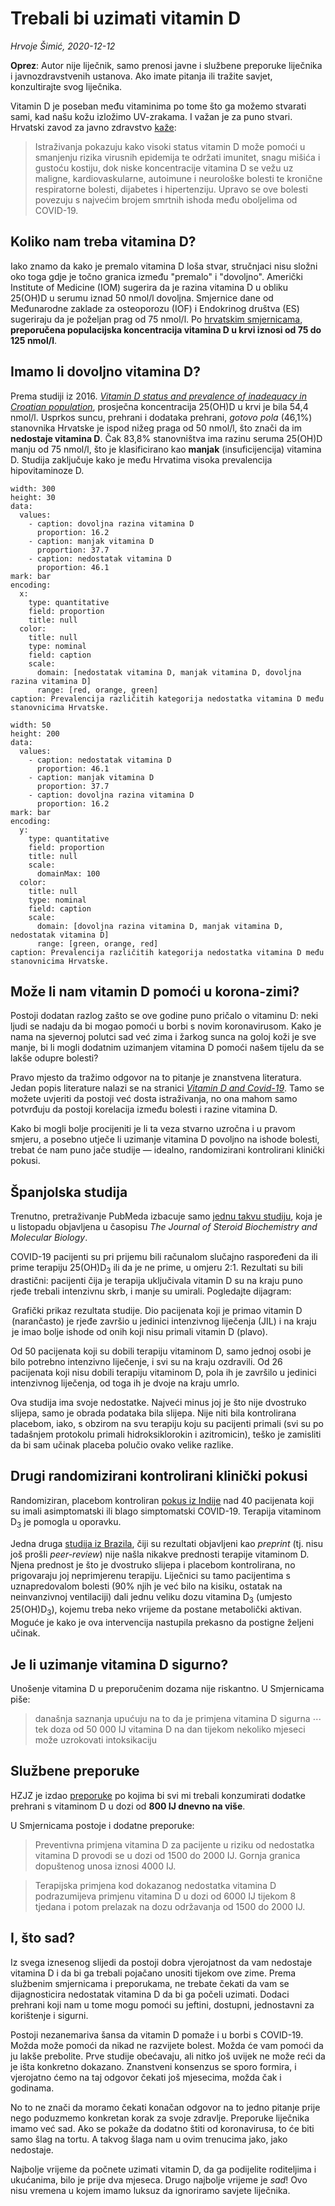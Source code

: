 # Trebali bi uzimati vitamin D

*Hrvoje Šimić, 2020-12-12*

<p class="low-key card-panel yellow lighten-3">
<b>Oprez</b>: Autor nije liječnik, samo prenosi javne i službene preporuke liječnika i javnozdravstvenih ustanova. Ako imate pitanja ili tražite savjet, konzultirajte svog liječnika.
</p>

<span class="dropcap">V</span>itamin D je poseban među vitaminima po tome što ga možemo stvarati sami, kad našu kožu izložimo UV-zrakama. I važan je za puno stvari. Hrvatski zavod za javno zdravstvo [kaže](https://www.hzjz.hr/sluzba-zdravstvena-ekologija/vitamin-d-i-preporuke-za-nadomjesnu-primjenu-vitamina-d-od-jeseni/):

> Istraživanja pokazuju kako visoki status vitamin D može pomoći u smanjenju rizika virusnih epidemija te održati imunitet, snagu mišića i gustoću kostiju, dok niske koncentracije vitamina D se vežu uz maligne, kardiovaskularne, autoimune i neurološke bolesti te kronične respiratorne bolesti, dijabetes i hipertenziju. Upravo se ove bolesti povezuju s najvećim brojem smrtnih ishoda među oboljelima od COVID-19.

## Koliko nam treba vitamina D?

Iako znamo da kako je premalo vitamina D loša stvar, stručnjaci nisu složni oko toga gdje je točno granica između "premalo" i "dovoljno". Američki Institute of Medicine (IOM) sugerira da je razina vitamina D u obliku 25(OH)D u serumu iznad 50 nmol/l dovoljna. Smjernice dane od Međunarodne zaklade za osteoporozu (IOF) i Endokrinog društva (ES) sugeriraju da je poželjan prag od 75 nmol/l. Po [hrvatskim smjernicama](https://lijecnicki-vjesnik.hlz.hr/lijecnicki-vjesnik/smjernice-za-prevenciju-prepoznavanje-i-lijecenje-nedostatka-vitamina-d-u-odraslih/), **preporučena populacijska koncentracija vitamina D u krvi iznosi od 75 do 125 nmol/l**.

## Imamo li dovoljno vitamina D?

Prema studiji iz 2016. _[Vitamin D status and prevalence of inadequacy in Croatian population](https://www.bib.irb.hr/908094)_, prosječna koncentracija 25(OH)D u krvi je bila 54,4 nmol/l. Usprkos suncu, prehrani i dodataka prehrani, _gotovo pola_ (46,1%) stanovnika Hrvatske je ispod nižeg praga od 50 nmol/l, što znači da im **nedostaje vitamina D**. Čak 83,8% stanovništva ima razinu seruma 25(OH)D manju od 75 nmol/l, što je klasificirano kao **manjak** (insuficijencija) vitamina D. Studija zaključuje kako je među Hrvatima visoka prevalencija hipovitaminoze D.

```vly.exceptMob
width: 300
height: 30
data:
  values:
    - caption: dovoljna razina vitamina D
      proportion: 16.2
    - caption: manjak vitamina D
      proportion: 37.7
    - caption: nedostatak vitamina D
      proportion: 46.1
mark: bar
encoding:
  x:
    type: quantitative
    field: proportion
    title: null
  color:
    title: null
    type: nominal
    field: caption
    scale:
      domain: [nedostatak vitamina D, manjak vitamina D, dovoljna razina vitamina D]
      range: [red, orange, green]
caption: Prevalencija različitih kategorija nedostatka vitamina D među stanovnicima Hrvatske.
```
```vly.onlyMob
width: 50
height: 200
data:
  values:
    - caption: nedostatak vitamina D
      proportion: 46.1
    - caption: manjak vitamina D
      proportion: 37.7
    - caption: dovoljna razina vitamina D
      proportion: 16.2
mark: bar
encoding:
  y:
    type: quantitative
    field: proportion
    title: null
    scale:
      domainMax: 100
  color:
    title: null
    type: nominal
    field: caption
    scale:
      domain: [dovoljna razina vitamina D, manjak vitamina D, nedostatak vitamina D]
      range: [green, orange, red]
caption: Prevalencija različitih kategorija nedostatka vitamina D među stanovnicima Hrvatske.
```

## Može li nam vitamin D pomoći u korona-zimi?

Postoji dodatan razlog zašto se ove godine puno pričalo o vitaminu D: neki ljudi se nadaju da bi mogao pomoći u borbi s novim koronavirusom. Kako je nama na sjevernoj polutci sad već zima i žarkog sunca na goloj koži je sve manje, bi li mogli dodatnim uzimanjem vitamina D pomoći našem tijelu da se lakše odupre bolesti?

Pravo mjesto da tražimo odgovor na to pitanje je znanstvena literatura. Jedan popis literature nalazi se na stranici _[Vitamin D and Covid-19](https://vitamin-d-covid.shotwell.ca/)_. Tamo se možete uvjeriti da postoji već dosta istraživanja, no ona mahom samo potvrđuju da postoji korelacija između bolesti i razine vitamina D.

Kako bi mogli bolje procijeniti je li ta veza stvarno uzročna i u pravom smjeru, a posebno utječe li uzimanje vitamina D povoljno na ishode bolesti, trebat će nam puno jače studije — idealno, randomizirani kontrolirani klinički pokusi.

## Španjolska studija

Trenutno, pretraživanje PubMeda izbacuje samo [jednu takvu studiju](https://www.sciencedirect.com/science/article/pii/S0960076020302764), koja je u listopadu objavljena u časopisu _The Journal of Steroid Biochemistry and Molecular Biology_. 

COVID-19 pacijenti su pri prijemu bili računalom slučajno raspoređeni da ili prime terapiju 25(OH)D<sub>3</sub> ili da je ne prime, u omjeru 2:1. Rezultati su bili drastični: pacijenti čija je terapija uključivala vitamin D su na kraju puno rjeđe trebali intenzivnu skrb, i manje su umirali. Pogledajte dijagram:

<figure style="max-width: 500px; margin: auto">
  <div id="Sankey"></div>
  <figcaption>
    Grafički prikaz rezultata studije. Dio pacijenata koji je primao vitamin D (narančasto) je rjeđe završio u jedinici intenzivnog liječenja (JIL) i na kraju je imao bolje ishode od onih koji nisu primali vitamin D (plavo).
  </figcaption>
</figure>

Od 50 pacijenata koji su dobili terapiju vitaminom D, samo jednoj osobi je bilo potrebno intenzivno liječenje, i svi su na kraju ozdravili. Od 26 pacijenata koji nisu dobili terapiju vitaminom D, pola ih je završilo u jedinici intenzivnog liječenja, od toga ih je dvoje na kraju umrlo.

Ova studija ima svoje nedostatke. Najveći minus joj je što nije dvostruko slijepa, samo je obrada podataka bila slijepa. Nije niti bila kontrolirana placebom, iako, s obzirom na svu terapiju koju su pacijenti primali (svi su po tadašnjem protokolu primali hidroksiklorokin i azitromicin), teško je zamisliti da bi sam učinak placeba polučio ovako velike razlike.


## Drugi randomizirani kontrolirani klinički pokusi

Randomiziran, placebom kontroliran [pokus iz Indije](https://pmj.bmj.com/content/early/2020/11/12/postgradmedj-2020-139065.full) nad 40 pacijenata koji su imali asimptomatski ili blago simptomatski COVID-19. Terapija vitaminom D<sub>3</sub> je pomogla u oporavku.

Jedna druga [studija iz Brazila](https://www.medrxiv.org/content/10.1101/2020.11.16.20232397v1), čiji su rezultati objavljeni kao _preprint_ (tj. nisu još prošli _peer-review_) nije našla nikakve prednosti terapije vitaminom D. Njena prednost je što je dvostruko slijepa i placebom kontrolirana, no prigovaraju joj neprimjerenu terapiju. Liječnici su tamo pacijentima s uznapredovalom bolesti (90% njih je već bilo na kisiku, ostatak na neinvanzivnoj ventilaciji) dali jednu veliku dozu vitamina D<sub>3</sub> (umjesto 25(OH)D<sub>3</sub>), kojemu treba neko vrijeme da postane metabolički aktivan. Moguće je kako je ova intervencija nastupila prekasno da postigne željeni učinak.


## Je li uzimanje vitamina D sigurno?

Unošenje vitamina D u preporučenim dozama nije riskantno. U Smjernicama piše:

> današnja saznanja upućuju na to da je primjena vitamina D sigurna ⋯ tek doza od 50 000 IJ vitamina D na dan tijekom nekoliko mjeseci može uzrokovati intoksikaciju


## Službene preporuke

HZJZ je izdao [preporuke](https://www.hzjz.hr/sluzba-zdravstvena-ekologija/vitamin-d-i-preporuke-za-nadomjesnu-primjenu-vitamina-d-od-jeseni/) po kojima bi svi mi trebali konzumirati dodatke prehrani s vitaminom D u dozi od __800 IJ dnevno na više__.

U Smjernicama postoje i dodatne preporuke:

> Preventivna primjena vitamina D za pacijente u riziku od nedostatka vitamina D provodi se u dozi od 1500 do 2000 IJ. Gornja granica dopuštenog unosa iznosi 4000 IJ.

> Terapijska primjena kod dokazanog nedostatka vitamina D podrazumijeva primjenu vitamina D u dozi od 6000 IJ tijekom 8 tjedana i potom prelazak na dozu održavanja od 1500 do 2000 IJ.


## I, što sad?

Iz svega iznesenog slijedi da postoji dobra vjerojatnost da vam nedostaje vitamina D i da bi ga trebali pojačano unositi tijekom ove zime. Prema službenim smjernicama i preporukama, ne trebate čekati da vam se dijagnosticira nedostatak vitamina D da bi ga počeli uzimati. Dodaci prehrani koji nam u tome mogu pomoći su jeftini, dostupni, jednostavni za korištenje i sigurni.

Postoji nezanemariva šansa da vitamin D pomaže i u borbi s COVID-19. Možda može pomoći da nikad ne razvijete bolest. Možda će vam pomoći da ju lakše prebolite. Prve studije obećavaju, ali nitko još uvijek ne može reći da je išta konkretno dokazano. Znanstveni konsenzus se sporo formira, i vjerojatno ćemo na taj odgovor čekati još mjesecima, možda čak i godinama.

No to ne znači da moramo čekati konačan odgovor na to jedno pitanje prije nego poduzmemo konkretan korak za svoje zdravlje. Preporuke liječnika imamo već sad. Ako se pokaže da dodatno štiti od koronavirusa, to će biti samo šlag na tortu. A takvog šlaga nam u ovim trenucima jako, jako nedostaje.

Najbolje vrijeme da počnete uzimati vitamin D, da ga podijelite roditeljima i ukućanima, bilo je prije dva mjeseca. Drugo najbolje vrijeme je _sad_! Ovo nisu vremena u kojem imamo luksuz da ignoriramo savjete liječnika.
